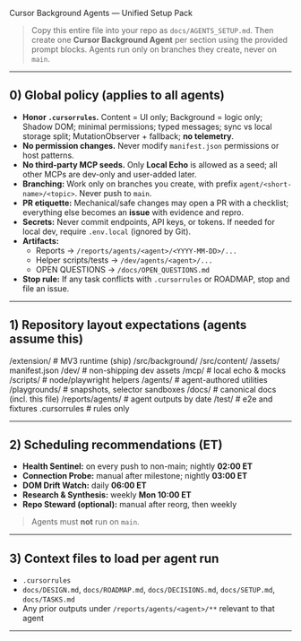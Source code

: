  Cursor Background Agents — Unified Setup Pack

> Copy this entire file into your repo as `docs/AGENTS_SETUP.md`. Then create one **Cursor Background Agent** per section using the provided prompt blocks. Agents run only on branches they create, never on `main`.

---

## 0) Global policy (applies to all agents)

- **Honor `.cursorrules`.** Content = UI only; Background = logic only; Shadow DOM; minimal permissions; typed messages; sync vs local storage split; MutationObserver + fallback; **no telemetry**.
- **No permission changes.** Never modify `manifest.json` permissions or host patterns.
- **No third-party MCP seeds.** Only **Local Echo** is allowed as a seed; all other MCPs are dev-only and user-added later.
- **Branching:** Work only on branches you create, with prefix `agent/<short-name>/<topic>`. Never push to `main`.
- **PR etiquette:** Mechanical/safe changes may open a PR with a checklist; everything else becomes an **issue** with evidence and repro.
- **Secrets:** Never commit endpoints, API keys, or tokens. If needed for local dev, require `.env.local` (ignored by Git).
- **Artifacts:**
  - Reports → `/reports/agents/<agent>/<YYYY-MM-DD>/...`
  - Helper scripts/tests → `/dev/agents/<agent>/...`
  - OPEN QUESTIONS → `/docs/OPEN_QUESTIONS.md`
- **Stop rule:** If any task conflicts with `.cursorrules` or ROADMAP, stop and file an issue.

---

## 1) Repository layout expectations (agents assume this)

/extension/ # MV3 runtime (ship)
/src/background/
/src/content/
/assets/
manifest.json
/dev/ # non-shipping dev assets
/mcp/ # local echo & mocks
/scripts/ # node/playwright helpers
/agents/ # agent-authored utilities
/playgrounds/ # snapshots, selector sandboxes
/docs/ # canonical docs (incl. this file)
/reports/agents/ # agent outputs by date
/test/ # e2e and fixtures
.cursorrules # rules only


---

## 2) Scheduling recommendations (ET)

- **Health Sentinel:** on every push to non-main; nightly **02:00 ET**
- **Connection Probe:** manual after milestone; nightly **03:00 ET**
- **DOM Drift Watch:** daily **06:00 ET**
- **Research & Synthesis:** weekly **Mon 10:00 ET**
- **Repo Steward (optional):** manual after reorg, then weekly

> Agents must **not** run on `main`.

---

## 3) Context files to load per agent run

- `.cursorrules`
- `docs/DESIGN.md`, `docs/ROADMAP.md`, `docs/DECISIONS.md`, `docs/SETUP.md`, `docs/TASKS.md`
- Any prior outputs under `/reports/agents/<agent>/**` relevant to that agent

---

